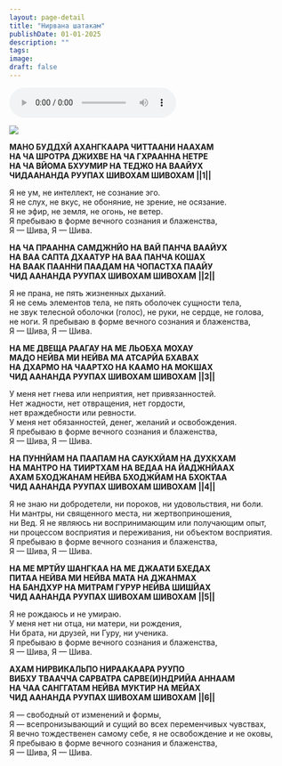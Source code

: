 ```yaml
---
layout: page-detail
title: "Нирвана шатакам"
publishDate: 01-01-2025
description: ""
tags:
image:
draft: false
---
```


<audio title=" - Нирвана шатакам.mp3" src="https://filer-api.advayta.org/v1.0/public/files/72688" controls=""></audio>

![](/upload/iblock/2e4/2e47edddc54744058234c5734b160021.jpg) 

**МАНО БУДДХЙ АХАНГКААРА ЧИТТААНИ НААХАМ**  
 **НА ЧА ШРОТРА ДЖИХВЕ НА ЧА ГХРААННА НЕТРЕ**  
 **НА ЧА ВЙОМА БХУУМИР НА ТЕДЖО НА ВААЙУХ**  
 **ЧИДААНАНДА РУУПАХ ШИВОХАМ ШИВОХАМ ||1||**  
  
 Я не ум, не интеллект, не сознание эго.  
 Я не слух, не вкус, не обоняние, не зрение, не осязание.  
 Я не эфир, не земля, не огонь, не ветер.  
 Я пребываю в форме вечного сознания и блаженства,  
 Я — Шива, Я — Шива.  
  
**НА ЧА ПРААННА САМДЖНЙО НА ВАЙ ПАНЧА ВААЙУХ**  
 **НА ВАА САПТА ДХААТУР НА ВАА ПАНЧА КОШАХ**  
 **НА ВААК ПААННИ ПААДАМ НА ЧОПАСТХА ПААЙУ**  
 **ЧИД ААНАНДА РУУПАХ ШИВОХАМ ШИВОХАМ** **||2||**  
  
 Я не прана, не пять жизненных дыханий.  
 Я не семь элементов тела, не пять оболочек сущности тела,  
 не звук телесной оболочки (голос), не руки, не сердце, не голова,  
 не ноги. Я пребываю в форме вечного сознания и блаженства,  
 Я — Шива, Я — Шива.  
  
**НА МЕ ДВЕЩА РААГАУ НА МЕ ЛЬОБХА МОХАУ**  
 **МАДО НЕЙВА МИ НЕЙВА МА АТСАРЙА БХАВАХ**  
 **НА ДХАРМО НА ЧААРТХО НА КААМО НА МОКШАХ**  
 **ЧИД ААНАНДА РУУПАХ ШИВОХАМ ШИВОХАМ** **||3||**  
  
 У меня нет гнева или неприятия, нет привязанностей.  
 Нет жадности, нет отвращения, нет гордости,  
 нет враждебности или ревности.  
 У меня нет обязанностей, денег, желаний и освобождения.  
 Я пребываю в форме вечного сознания и блаженства,  
 Я — Шива, Я — Шива.  
  
**НА ПУННЙАМ НА ПААПАМ НА САУКХЙАМ НА ДУХКХАМ**  
 **НА МАНТРО НА ТИИРТХАМ НА ВЕДАА НА ЙАДЖНЙААХ**  
 **АХАМ БХОДЖАНАМ НЕЙВА БХОДЖЙАМ НА БХОКТАА**  
 **ЧИД ААНАНДА РУУПАХ ШИВОХАМ ШИВОХАМ** **||4||**  
  
 Я не знаю ни добродетели, ни пороков, ни удовольствия, ни боли.  
 Ни мантры, ни священного места, ни жертвоприношения,  
 ни Вед. Я не являюсь ни воспринимающим или получающим опыт,  
 ни процессом восприятия и переживания, ни объектом восприятия.  
 Я пребываю в форме вечного сознания и блаженства,  
 Я — Шива, Я — Шива.  
  
**НА МЕ МРТЙУ ШАНГКАА НА МЕ ДЖААТИ БХЕДАХ**  
 **ПИТАА НЕЙВА МИ НЕЙВА МАТА НА ДЖАНМАХ**  
 **НА БАНДХУР НА МИТРАМ ГУРУР НЕЙВА ШИШЙАХ**  
 **ЧИД ААНАНДА РУУПАХ ШИВОХАМ ШИВОХАМ** **||5||**  
  
 Я не рождаюсь и не умираю.  
 У меня нет ни отца, ни матери, ни рождения,  
 Ни брата, ни друзей, ни Гуру, ни ученика.  
 Я пребываю в форме вечного сознания и блаженства,  
 Я — Шива, Я — Шива.  
  
**АХАМ НИРВИКАЛЬПО НИРААКААРА РУУПО**  
 **ВИБХУ ТВААЧЧА САРВАТРА САРВЕ(И)НДРИЙА АННААМ**  
 **НА ЧАА САНГГАТАМ НЕЙВА МУКТИР НА МЕЙАХ**  
 **ЧИД ААНАНДА РУУПАХ ШИВОХАМ ШИВОХАМ** **||6||**  
  
 Я — свободный от изменений и формы,  
 Я — всепронизывающий и сущий во всех переменчивых чувствах,  
 Я вечно тождественен самому себе, я не освобождение и не оковы,  
 Я пребываю в форме вечного сознания и блаженства,  
 Я — Шива, Я — Шива.
  
  

